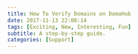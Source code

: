 ```yaml
---
title: How To Verify Domains on DomaHub
date: 2017-11-13 22:08:14
tags: [Exciting, New, Interesting, Fun]
subtitle: A step-by-step guide.
categories: [Support]
---
```


<!-- more -->
